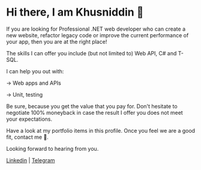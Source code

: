 # Hi there, I am Khusniddin 👋
If you are looking for Professional .NET web developer who can create a new website, refactor legacy code or improve the current performance of your app, then you are at the right place!

The skills I can offer you include (but not limited to) Web API, C# and T-SQL.

I can help you out with:

→ Web apps and APIs

→ Unit, testing

Be sure, because you get the value that you pay for. Don't hesitate to negotiate 100% moneyback in case the result I offer you does not meet your expectations.

Have a look at my portfolio items in this profile. Once you feel we are a good fit, contact me 💬.

Looking forward to hearing from you.

[Linkedin](https://www.linkedin.com/in/khusniddinisroilov/) | [Telegram](https://t.me/khusniddin2001)   
